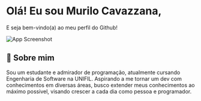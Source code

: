 # Olá! Eu sou Murilo Cavazzana,
E seja bem-vindo(a) ao meu perfil do Github!

![App Screenshot](https://cdn.pixabay.com/photo/2016/11/30/20/58/programming-1873854_960_720.png)


## 🧭 Sobre mim
Sou um estudante e admirador de programação, atualmente cursando Engenharia de Software na UNIFIL. Aspirando a me tornar um dev com conhecimentos em diversas áreas, busco extender meus conhecimentos ao máximo possivel, visando crescer a cada dia como pessoa e programador.
